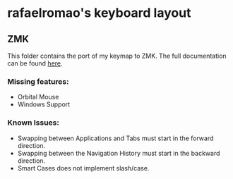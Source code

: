 # rafaelromao's keyboard layout

## ZMK

This folder contains the port of my keymap to ZMK.
The full documentation can be found [here](https://github.com/rafaelromao/keyboards). 

### Missing features:
- Orbital Mouse
- Windows Support

### Known Issues:
- Swapping between Applications and Tabs must start in the forward direction.
- Swapping between the Navigation History must start in the backward direction.
- Smart Cases does not implement slash/case.